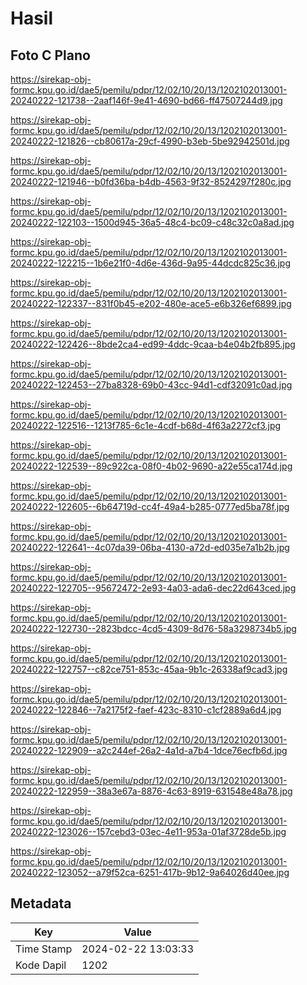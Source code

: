 # Hasil

## Foto C Plano

https://sirekap-obj-formc.kpu.go.id/dae5/pemilu/pdpr/12/02/10/20/13/1202102013001-20240222-121738--2aaf146f-9e41-4690-bd66-ff47507244d9.jpg

https://sirekap-obj-formc.kpu.go.id/dae5/pemilu/pdpr/12/02/10/20/13/1202102013001-20240222-121826--cb80617a-29cf-4990-b3eb-5be92942501d.jpg

https://sirekap-obj-formc.kpu.go.id/dae5/pemilu/pdpr/12/02/10/20/13/1202102013001-20240222-121946--b0fd36ba-b4db-4563-9f32-8524297f280c.jpg

https://sirekap-obj-formc.kpu.go.id/dae5/pemilu/pdpr/12/02/10/20/13/1202102013001-20240222-122103--1500d945-36a5-48c4-bc09-c48c32c0a8ad.jpg

https://sirekap-obj-formc.kpu.go.id/dae5/pemilu/pdpr/12/02/10/20/13/1202102013001-20240222-122215--1b6e21f0-4d6e-436d-9a95-44dcdc825c36.jpg

https://sirekap-obj-formc.kpu.go.id/dae5/pemilu/pdpr/12/02/10/20/13/1202102013001-20240222-122337--831f0b45-e202-480e-ace5-e6b326ef6899.jpg

https://sirekap-obj-formc.kpu.go.id/dae5/pemilu/pdpr/12/02/10/20/13/1202102013001-20240222-122426--8bde2ca4-ed99-4ddc-9caa-b4e04b2fb895.jpg

https://sirekap-obj-formc.kpu.go.id/dae5/pemilu/pdpr/12/02/10/20/13/1202102013001-20240222-122453--27ba8328-69b0-43cc-94d1-cdf32091c0ad.jpg

https://sirekap-obj-formc.kpu.go.id/dae5/pemilu/pdpr/12/02/10/20/13/1202102013001-20240222-122516--1213f785-6c1e-4cdf-b68d-4f63a2272cf3.jpg

https://sirekap-obj-formc.kpu.go.id/dae5/pemilu/pdpr/12/02/10/20/13/1202102013001-20240222-122539--89c922ca-08f0-4b02-9690-a22e55ca174d.jpg

https://sirekap-obj-formc.kpu.go.id/dae5/pemilu/pdpr/12/02/10/20/13/1202102013001-20240222-122605--6b64719d-cc4f-49a4-b285-0777ed5ba78f.jpg

https://sirekap-obj-formc.kpu.go.id/dae5/pemilu/pdpr/12/02/10/20/13/1202102013001-20240222-122641--4c07da39-06ba-4130-a72d-ed035e7a1b2b.jpg

https://sirekap-obj-formc.kpu.go.id/dae5/pemilu/pdpr/12/02/10/20/13/1202102013001-20240222-122705--95672472-2e93-4a03-ada6-dec22d643ced.jpg

https://sirekap-obj-formc.kpu.go.id/dae5/pemilu/pdpr/12/02/10/20/13/1202102013001-20240222-122730--2823bdcc-4cd5-4309-8d76-58a3298734b5.jpg

https://sirekap-obj-formc.kpu.go.id/dae5/pemilu/pdpr/12/02/10/20/13/1202102013001-20240222-122757--c82ce751-853c-45aa-9b1c-26338af9cad3.jpg

https://sirekap-obj-formc.kpu.go.id/dae5/pemilu/pdpr/12/02/10/20/13/1202102013001-20240222-122846--7a2175f2-faef-423c-8310-c1cf2889a6d4.jpg

https://sirekap-obj-formc.kpu.go.id/dae5/pemilu/pdpr/12/02/10/20/13/1202102013001-20240222-122909--a2c244ef-26a2-4a1d-a7b4-1dce76ecfb6d.jpg

https://sirekap-obj-formc.kpu.go.id/dae5/pemilu/pdpr/12/02/10/20/13/1202102013001-20240222-122959--38a3e67a-8876-4c63-8919-631548e48a78.jpg

https://sirekap-obj-formc.kpu.go.id/dae5/pemilu/pdpr/12/02/10/20/13/1202102013001-20240222-123026--157cebd3-03ec-4e11-953a-01af3728de5b.jpg

https://sirekap-obj-formc.kpu.go.id/dae5/pemilu/pdpr/12/02/10/20/13/1202102013001-20240222-123052--a79f52ca-6251-417b-9b12-9a64026d40ee.jpg


## Metadata

| Key        | Value               |
| ---------- | ------------------- |
| Time Stamp | 2024-02-22 13:03:33 |
| Kode Dapil | 1202                |



